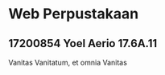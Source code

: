 <h1>Web Perpustakaan</h1>
<h2>17200854 Yoel Aerio 17.6A.11</h2>


<p font size = "3" face="Arial" color="Green" WEB PROGRAMMING II </font></p>

<p> Vanitas Vanitatum, et omnia Vanitas</p>

<br>
<br>

